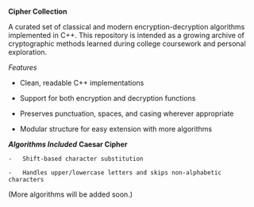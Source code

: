 ****Cipher Collection****

  A curated set of classical and modern encryption-decryption algorithms implemented in C++. This repository is intended as a growing archive of cryptographic methods learned during college coursework and         personal exploration.

*Features*
  - Clean, readable C++ implementations
 
  - Support for both encryption and decryption functions
 
  - Preserves punctuation, spaces, and casing wherever appropriate
 
  - Modular structure for easy extension with more algorithms

***Algorithms Included***
  **Caesar Cipher**

    -   Shift-based character substitution
  
    -   Handles upper/lowercase letters and skips non-alphabetic characters

(More algorithms will be added soon.)

